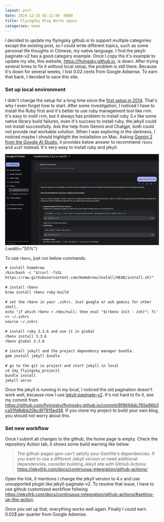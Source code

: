 ```yaml
---
layout: post
date: 2024-12-15 02:11:00 -0800
title: FlyingSky Blog Works again
categories: home
---
```


I decided to update my flyingsky github.io to support multiple categories except the existing post, so I could write different topics, such as some personal life thoughts in Chinese, my native language. I find the jekyll-paginate-v2 has a good category example. Once I copy the it's example to update my site, this website, https://flyingsky.github.io, is down. After trying several times to fix it without local setup, the problem is still there. Because it's down for several weeks, I lost 0.02 cents from Google Adsense. To earn that back, I decided to save this site.

### Set up local environment

I didn't change the setup for a long time since the [first setup in 2014](https://flyingsky.github.io/2014/09/steps-to-setup-blog-with-jekyll.html). That's why I even forget how to start. After some investigation, I noticed I have to install the Ruby first and it's better to use ruby management tool like rvm. It's easy to instll rvm, but it always has problem to install ruby 3.x like some native library build failures, even it's success to install ruby, the jekyll could not install successfully. Ask the help from Gemini and Chatgpt, both could not provide real workable solution. When I was exploring in the darkness, I noticed maybe I should highlight the installation on Mac. Asking [Gemini 2 from the Google AI Studio](https://aistudio.google.com/), it provides below answer to recommend `rbenv` and `asdf` instead. It's very easy to install ruby and jekyll.

![Gemini 2 Answer](/assets/2024-12-15.png){:width="50%"}

To use `rbenv`, just run below commands:

```
# install homebrew
/bin/bash -c "$(curl -fsSL https://raw.githubusercontent.com/Homebrew/install/HEAD/install.sh)"

# install rbenv
brew install rbenv ruby-build

# set the rbenv in your .zshrc. Just google or ask gemini for other shell.
echo 'if which rbenv > /dev/null; then eval "$(rbenv init - zsh)"; fi' >> ~/.zshrc
source ~/.zshrc

# install ruby 3.3.6 and use it in global
rbenv install 3.3.6
rbenv global 3.3.6

# install jekyll and the project dependency manager bundle.
gem install jekyll bundle

# go to the git io project and start jekyll in local
cd {my_flyingsky_project}
bundle install
jekyll serve
```

Once the jekyll is running in my local, I noticed the old pagination doesn't work well, because now I use [jekyll-paginate-v2](https://github.com/sverrirs/jekyll-paginate-v2). It's not hard to fix it, see my commit from https://github.com/flyingsky/flyingsky.github.io/commit/8f9694dc765e86b3ca51fd8dbb20bc8f7915ed36. If you clone my project to build your own blog, you should not worry about this. 

### Set new workflow

Once I submit all changes to the github, the home page is empty. Check the repository Action tab, it shows some build warning like below:

> The github-pages gem can't satisfy your Gemfile's dependencies. If you want to use a different Jekyll version or need additional dependencies, consider building Jekyll site with GitHub Actions: https://jekyllrb.com/docs/continuous-integration/github-actions/

Open the link, it mentions I change the jekyll version to 4.x and use unsupported plugin like jekyll-paginate-v2. To resolve that issue, I have to use github customized workflow follwing https://jekyllrb.com/docs/continuous-integration/github-actions/#setting-up-the-action.

Once you set up that, everything works well again. Finally I could earn 0.02$ per quarter from Google Adsense.
